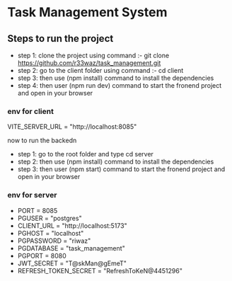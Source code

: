 # Task Management System 

## Steps to run the project 
- step 1: clone the project using command :- git clone https://github.com/r33waz/task_management.git
- step 2: go to the client folder using command :- cd client 
- step 3: then use (npm install) command to install the dependencies 
- step 4: then user (npm run dev) command to start the fronend project and open in your browser

### env  for client
VITE_SERVER_URL = "http://localhost:8085"

now to run the backedn 
- step 1: go to the root folder and type cd server 
- step 2: then use (npm install) command to install the dependencies 
- step 3: then user (npm start) command to start the fronend project and open in your browser

### env  for server
- PORT = 8085
- PGUSER = "postgres"
- CLIENT_URL = "http://localhost:5173"
- PGHOST = "localhost"
- PGPASSWORD = "riwaz"
- PGDATABASE = "task_management"
- PGPORT = 8080
- JWT_SECRET = "T@skMan@gEmeT"
- REFRESH_TOKEN_SECRET = "RefreshToKeN@4451296"






